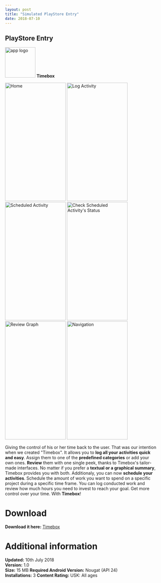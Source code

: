 ```yaml
---
layout: post
title: "Simulated PlayStore Entry"
date: 2018-07-10
---
```

## PlayStore Entry
<img src="{{site.baseurl}}/images/app_logo_red-web.png" alt="app logo" width="100" height="100"> **Timebox**

<img src="{{site.baseurl}}/images/HomeScreen.png" alt="Home" width="200" height="390"> <img src="{{site.baseurl}}/images/logActivity1.png" alt="Log Activity" width="200" height="390"> <img src="{{site.baseurl}}/images/scheduledActivity.png" alt="Scheduled Activity" width="200" height="390"> <img src="{{site.baseurl}}/images/scheduledStatus.png" alt="Check Scheduled Activity's Status" width="200" height="390"> <img src="{{site.baseurl}}/images/reviewGraph1.png" alt="Review Graph" width="200" height="390"> <img src="{{site.baseurl}}/images/navigation.png" alt="Navigation" width="200" height="390">

Giving the control of his or her time back to the user. That was our intention when we created "Timebox". It allows you to **log all your activities quick and easy**. Assign them to one of the **predefined categories** or add your own ones. 
**Review** them with one single peek, thanks to Timebox's tailor-made interfaces. No matter if you prefer a **textual or a graphical summary**, Timebox provides you with both. 
Additionaly, you can now **schedule your activities**. Schedule the amount of work you want to spend on a specific project during a specific time frame. You can log conducted work and review how much hours you need to invest to reach your goal. 
Get more control over your time. With **Timebox**!

# Download

**Download it here:** [Timebox](https://docs.google.com/uc?export=download&id=1BbldF6TC_unPRGCDW-9qSiJ7vQs6GDrf)

# Additional information
**Updated:** 10th July 2018     
**Version:** 1.0      
**Size:** 15 MB
**Required Android Version:** Nougat (API 24)         
**Installations:** 3
**Content Rating:** USK: All ages


